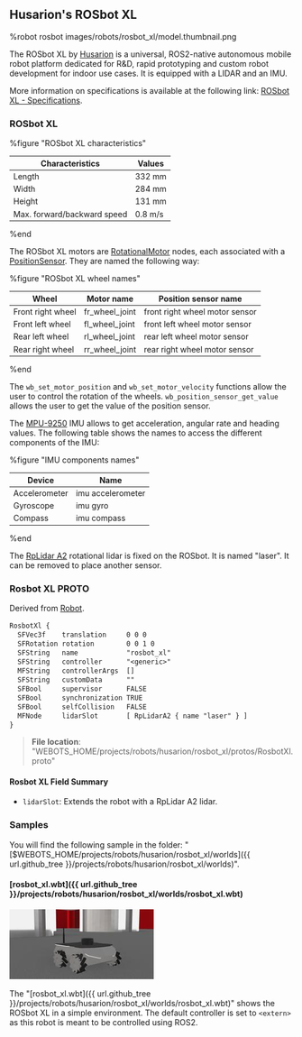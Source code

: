 ## Husarion's ROSbot XL

%robot rosbot images/robots/rosbot_xl/model.thumbnail.png

The ROSbot XL by [Husarion](https://husarion.com/) is a universal, ROS2-native autonomous mobile robot platform dedicated for R&D, rapid prototyping and custom robot development for indoor use cases.
It is equipped with a LIDAR and an IMU.

More information on specifications is available at the following link: [ROSbot XL - Specifications](https://husarion.com/manuals/rosbot-xl/#specification).

### ROSbot XL

%figure "ROSbot XL characteristics"

| Characteristics             | Values       |
| --------------------------- | ------------ |
| Length                      | 332 mm       |
| Width                       | 284 mm       |
| Height                      | 131 mm       |
| Max. forward/backward speed | 0.8 m/s      |

%end

The ROSbot XL motors are [RotationalMotor](../reference/rotationalmotor.md) nodes, each associated with a [PositionSensor](../reference/positionsensor.md).
They are named the following way:

%figure "ROSbot XL wheel names"

| Wheel                | Motor name     | Position sensor name           |
| -------------------- | ---------------| ------------------------------ |
| Front right wheel    | fr\_wheel\_joint | front right wheel motor sensor |
| Front left wheel     | fl\_wheel\_joint | front left wheel motor sensor  |
| Rear left wheel      | rl\_wheel\_joint | rear left wheel motor sensor   |
| Rear right wheel     | rr\_wheel\_joint | rear right wheel motor sensor  |

%end

The `wb_set_motor_position` and `wb_set_motor_velocity` functions allow the user to control the rotation of the wheels.
`wb_position_sensor_get_value` allows the user to get the value of the position sensor.

The [MPU-9250](imu-sensors.md#mpu-9250) IMU allows to get acceleration, angular rate and heading values.
The following table shows the names to access the different components of the IMU:

%figure "IMU components names"

| Device        | Name                        |
| ------------- | --------------------------- |
| Accelerometer | imu accelerometer           |
| Gyroscope     | imu gyro                    |
| Compass       | imu compass                 |

%end

The [RpLidar A2](lidar-sensors.md#slamtec-rplidar-a2) rotational lidar is fixed on the ROSbot.
It is named "laser".
It can be removed to place another sensor.

### Rosbot XL PROTO

Derived from [Robot](../reference/robot.md).

```
RosbotXl {
  SFVec3f    translation     0 0 0
  SFRotation rotation        0 0 1 0
  SFString   name            "rosbot_xl"
  SFString   controller      "<generic>"
  MFString   controllerArgs  []
  SFString   customData      ""
  SFBool     supervisor      FALSE
  SFBool     synchronization TRUE
  SFBool     selfCollision   FALSE
  MFNode     lidarSlot       [ RpLidarA2 { name "laser" } ]
}
```

> **File location**: "WEBOTS\_HOME/projects/robots/husarion/rosbot\_xl/protos/RosbotXl.proto"

#### Rosbot XL Field Summary

- `lidarSlot`: Extends the robot with a RpLidar A2 lidar.

### Samples

You will find the following sample in the folder: "[$WEBOTS\_HOME/projects/robots/husarion/rosbot\_xl/worlds]({{ url.github_tree }}/projects/robots/husarion/rosbot\_xl/worlds)".

#### [rosbot\_xl.wbt]({{ url.github_tree }}/projects/robots/husarion/rosbot\_xl/worlds/rosbot\_xl.wbt)

![rosbot\_xl.png](images/robots/rosbot_xl/rosbot_xl.wbt.thumbnail.jpg)

The "[rosbot\_xl.wbt]({{ url.github_tree }}/projects/robots/husarion/rosbot\_xl/worlds/rosbot\_xl.wbt)" shows the ROSbot XL in a simple environment.
The default controller is set to `<extern>` as this robot is meant to be controlled using ROS2.
